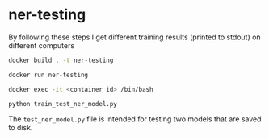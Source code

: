 # ner-testing
By following these steps I get different training results (printed to stdout) on different computers

```bash
docker build . -t ner-testing
```

```bash
docker run ner-testing
```

```bash
docker exec -it <container id> /bin/bash
```

```bash
python train_test_ner_model.py
```


The `test_ner_model.py` file is intended for testing two models that are saved to disk.